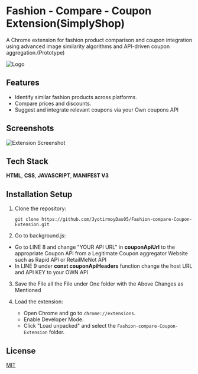 
# Fashion - Compare - Coupon Extension(SimplyShop)

A Chrome extension for fashion product comparison and coupon integration using advanced image similarity algorithms and API-driven coupon aggregation.(Prototype)


![Logo]()


## Features

- Identify similar fashion products across platforms.
- Compare prices and discounts.
- Suggest and integrate relevant coupons via your Own coupons API


## Screenshots

![Extension Screenshot](https://drive.google.com/file/d/1lLXGJAcqMIhprSCHTrGCFaSjDoxncXYC/view?usp=sharing)


## Tech Stack

**HTML**, **CSS**, **JAVASCRIPT**, **MANIFEST V3**


## Installation Setup
1. Clone the repository:
   ```
   git clone https://github.com/JyotirmoyDas05/Fashion-compare-Coupon-Extension.git
   ```
2.  Go to background.js:
   - Go to LINE 8 and change "YOUR API URL" in **couponApiUrl** to the appropriate Coupon API from a Legitimate Coupon aggregator Website such as Rapid API or RetailMeNot API
   - In LINE 9 under **const couponApiHeaders** function change the host URL and API KEY to your OWN API 

3. Save the File all the File under One folder with the Above Changes as Mentioned

4. Load the extension:
   - Open Chrome and go to `chrome://extensions`.
   - Enable Developer Mode.
   - Click "Load unpacked" and select the `Fashion-compare-Coupon-Extension` folder.

    
## License

[MIT](https://choosealicense.com/licenses/mit/)

